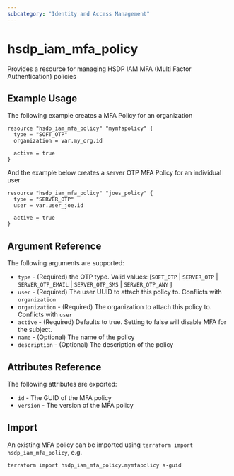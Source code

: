 ```yaml
---
subcategory: "Identity and Access Management"
---
```


# hsdp_iam_mfa_policy

Provides a resource for managing HSDP IAM MFA (Multi Factor Authentication) policies

## Example Usage

The following example creates a MFA Policy for an organization

```hcl
resource "hsdp_iam_mfa_policy" "mymfapolicy" {
  type = "SOFT_OTP"
  organization = var.my_org.id
  
  active = true
}
```

And the example below creates a server OTP MFA Policy for an individual user

```hcl
resource "hsdp_iam_mfa_policy" "joes_policy" {
  type = "SERVER_OTP"
  user = var.user_joe.id
  
  active = true
}
```

## Argument Reference

The following arguments are supported:

* `type` - (Required) the OTP type. Valid values: [`SOFT_OTP` | `SERVER_OTP` | `SERVER_OTP_EMAIL` | `SERVER_OTP_SMS` | `SERVER_OTP_ANY` ]
* `user` - (Required) The user UUID to attach this policy to. Conflicts with `organization`
* `organization` - (Required) The organization to attach this policy to. Conflicts with `user`
* `active` - (Required) Defaults to true. Setting to false will disable MFA for the subject.
* `name` - (Optional) The name of the policy
* `description` - (Optional) The description of the policy

## Attributes Reference

The following attributes are exported:

* `id` - The GUID of the MFA policy
* `version` - The version of the MFA policy

## Import

An existing MFA policy can be imported using `terraform import hsdp_iam_mfa_policy`, e.g.

```shell
terraform import hsdp_iam_mfa_policy.mymfapolicy a-guid
```
